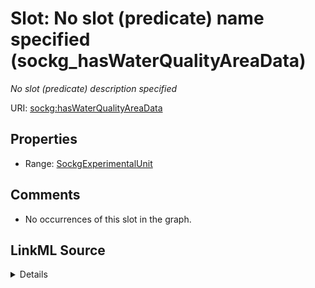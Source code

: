 

# Slot: No slot (predicate) name specified (sockg_hasWaterQualityAreaData)


_No slot (predicate) description specified_







URI: [sockg:hasWaterQualityAreaData](https://idir.uta.edu/sockg-ontology/docs/hasWaterQualityAreaData)



<!-- no inheritance hierarchy -->








## Properties

* Range: [SockgExperimentalUnit](../classes/SockgExperimentalUnit.md)





## Comments

* No occurrences of this slot in the graph.



## LinkML Source

<details>

```yaml
name: sockg_hasWaterQualityAreaData
description: No slot (predicate) description specified
title: No slot (predicate) name specified
comments:
- No occurrences of this slot in the graph.
from_schema: soc-kg
rank: 1000
domain: sockg_WaterQualityArea
slot_uri: sockg:hasWaterQualityAreaData
alias: sockg_hasWaterQualityAreaData
range: sockg_ExperimentalUnit

```
</details>